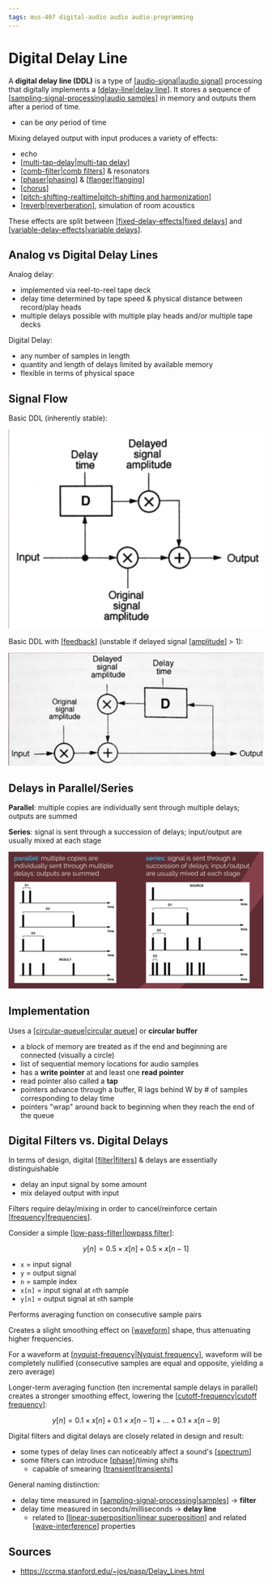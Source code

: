```yaml
---
tags: mus-407 digital-audio audio audio-programming
---
```


# Digital Delay Line

A **digital delay line (DDL)** is a type of [[audio-signal|audio signal]] processing that digitally implements a [[delay-line|delay line]]. It stores a sequence of [[sampling-signal-processing|audio samples]] in memory and outputs them after a period of time.

- can be _any_ period of time

Mixing delayed output with input produces a variety of effects:

- echo
- [[multi-tap-delay|multi-tap delay]]
- [[comb-filter|comb filters]] & resonators
- [[phaser|phasing]] & [[flanger|flanging]]
- [[chorus]]
- [[pitch-shifting-realtime|pitch-shifting and harmonization]]
- [[reverb|reverberation]], simulation of room acoustics

These effects are split between [[fixed-delay-effects|fixed delays]] and [[variable-delay-effects|variable delays]].

## Analog vs Digital Delay Lines

Analog delay:

- implemented via reel-to-reel tape deck
- delay time determined by tape speed & physical distance between record/play heads
- multiple delays possible with multiple play heads and/or multiple tape decks

Digital Delay:

- any number of samples in length
- quantity and length of delays limited by available memory
- flexible in terms of physical space

## Signal Flow

Basic DDL (inherently stable):

![Basic DDL Signal Flow](../public/attachments/basic-ddl-signal-flow.png)

Basic DDL with [[feedback]] (unstable if delayed signal [[amplitude]] > 1):

![Basic DDL with feedback](../public/attachments/basic-ddl-with-feedback-signal-flow.png)

## Delays in Parallel/Series

**Parallel**: multiple copies are individually sent through multiple delays; outputs are summed

**Series**: signal is sent through a succession of delays; input/output are usually mixed at each stage

![Delays in parallel/series](../public/attachments/delays-in-parallel-series.png)

## Implementation

Uses a [[circular-queue|circular queue]] or **circular buffer**

- a block of memory are treated as if the end and beginning are connected (visually a circle)
- list of sequential memory locations for audio samples
- has a **write pointer** at and least one **read pointer**
- read pointer also called a **tap**
- pointers advance through a buffer, R lags behind W by # of samples corresponding to delay time
- pointers "wrap" around back to beginning when they reach the end of the queue

## Digital Filters vs. Digital Delays

In terms of design, digital [[filter|filters]] & delays are essentially distinguishable

- delay an input signal by some amount
- mix delayed output with input

Filters require delay/mixing in order to cancel/reinforce certain [[frequency|frequencies]].

Consider a simple [[low-pass-filter|lowpass filter]]:

$$y[n] = 0.5 \times x[n] + 0.5 \times x[n-1]$$

- `x` = input signal
- `y` = output signal
- `n` = sample index
- `x[n]` = input signal at `n`th sample
- `y[n]` = output signal at `n`th sample

Performs averaging function on consecutive sample pairs

Creates a slight smoothing effect on [[waveform]] shape, thus attenuating higher frequencies.

For a waveform at [[nyquist-frequency|Nyquist frequency]], waveform will be completely nullified (consecutive samples are equal and opposite, yielding a zero average)

Longer-term averaging function (ten incremental sample delays in parallel) creates a stronger smoothing effect, lowering the [[cutoff-frequency|cutoff frequency]]:

$$y[n] = 0.1 \times x[n] + 0.1 \times x[n-1] + ... + 0.1 \times x[n-9]$$

Digital filters and digital delays are closely related in design and result:

- some types of delay lines can noticeably affect a sound's [[spectrum]]
- some filters can introduce [[phase]]/timing shifts
  - capable of smearing [[transient|transients]]

General naming distinction:

- delay time measured in [[sampling-signal-processing|samples]] → **filter**
- delay time measured in seconds/milliseconds → **delay line**
  - related to [[linear-superposition|linear superposition]] and related [[wave-interference]] properties

## Sources

- <https://ccrma.stanford.edu/~jos/pasp/Delay_Lines.html>

[//begin]: # "Autogenerated link references for markdown compatibility"
[audio-signal|audio signal]: audio-signal "Audio Signal"
[delay-line|delay line]: delay-line "Delay Line"
[sampling-signal-processing|audio samples]: sampling-signal-processing "Sampling (Signal Processing)"
[multi-tap-delay|multi-tap delay]: multi-tap-delay "Multi-Tap Delay"
[comb-filter|comb filters]: comb-filter "Comb Filter"
[phaser|phasing]: phaser "Phaser"
[flanger|flanging]: flanger "Flanger"
[chorus]: chorus "Chorus"
[pitch-shifting-realtime|pitch-shifting and harmonization]: pitch-shifting-realtime "Pitch-Shifting/Harmonization"
[reverb|reverberation]: reverb "Reverb"
[fixed-delay-effects|fixed delays]: fixed-delay-effects "Fixed Delay Effects"
[variable-delay-effects|variable delays]: variable-delay-effects "Variable Delay Effects"
[localization]: localization "Localization"
[feedback]: feedback "Feedback"
[amplitude]: amplitude "Amplitude"
[circular-queue|circular queue]: circular-queue "Circular Queue"
[filter|filters]: filter "Filter"
[frequency|frequencies]: frequency "Frequency"
[low-pass-filter|lowpass filter]: low-pass-filter "Low pass filter"
[waveform]: waveform "Waveform"
[nyquist-frequency|Nyquist frequency]: nyquist-frequency "Nyquist Frequency"
[cutoff-frequency|cutoff frequency]: cutoff-frequency "Cutoff frequency"
[spectrum]: spectrum "Spectrum"
[phase]: phase "Phase"
[transient|transients]: transient "Transient"
[sampling-signal-processing|samples]: sampling-signal-processing "Sampling (Signal Processing)"
[linear-superposition|linear superposition]: linear-superposition "Linear Superposition"
[wave-interference]: wave-interference "Wave Interference"
[//end]: # "Autogenerated link references"
